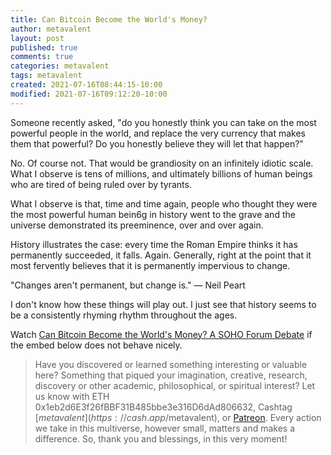 ```yaml
---
title: Can Bitcoin Become the World's Money?
author: metavalent
layout: post
published: true
comments: true
categories: metavalent
tags: metavalent
created: 2021-07-16T08:44:15-10:00
modified: 2021-07-16T09:12:20-10:00
---
```


Someone recently asked, "do you honestly think you can take on the most powerful people in the world, and replace the very currency that makes them that powerful? Do you honestly believe they will let that happen?"

No. Of course not. That would be grandiosity on an infinitely idiotic scale. What I observe is tens of millions, and ultimately billions of human beings who are tired of being ruled over by tyrants.

What I observe is that, time and time again, people who thought they were the most powerful human bein6g in history went to the grave and the universe demonstrated its preeminence, over and over again.

History illustrates the case: every time the Roman Empire thinks it has permanently succeeded, it falls. Again. Generally, right at the point that it most fervently believes that it is permanently impervious to change.

"Changes aren't permanent, but change is." &mdash; Neil Peart

I don't know how these things will play out. I just see that history seems to be a consistently rhyming rhythm throughout the ages.

Watch [Can Bitcoin Become the World's Money? A SOHO Forum Debate](https://youtu.be/Ky7lB_tKVz0) if the embed below does not behave nicely. 

<div class="embed-container"><iframeloading="lazy" width="560" height="315" src="https://www.youtube.com/embed/Ky7lB_tKVz0" title="YouTube video player" frameborder="0" allow="accelerometer; autoplay; clipboard-write; encrypted-media; gyroscope; picture-in-picture" allowfullscreen></iframe></div>

> Have you discovered or learned something interesting or valuable here? Something that piqued your imagination, creative, research, discovery or other academic, philosophical, or spiritual interest? Let us know with ETH 0x1eb2d6E3f26fBBF31B485bbe3e316D6dAd806632, Cashtag [$metavalent](https://cash.app/$metavalent), or [Patreon](https://patreon.com/metavalent). Every action we take in this multiverse, however small, matters and makes a difference. So, thank you and blessings, in this very moment!

